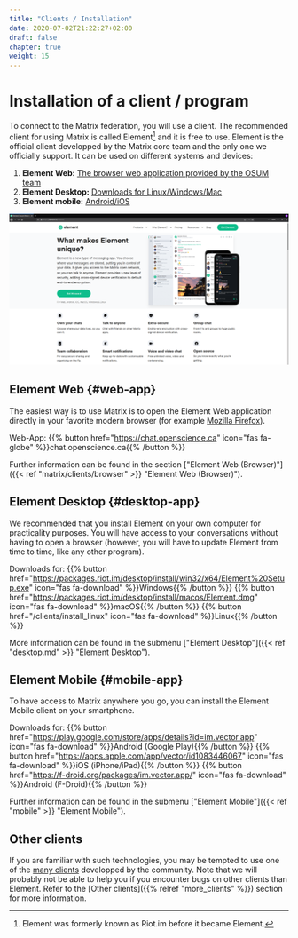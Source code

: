 ```yaml
---
title: "Clients / Installation"
date: 2020-07-02T21:22:27+02:00
draft: false
chapter: true
weight: 15
---
```


# Installation of a client / program

To connect to the Matrix federation, you will use a client. The recommended
client for using Matrix is called Element[^1] and it is free to use. Element is
the official client developped by the Matrix core team and the only one we
officially support. It can be used on different systems and devices:

1. **Element Web:**
   [The browser web application provided by the OSUM team](#web-app)
1. **Element Desktop:** [Downloads for Linux/Windows/Mac](#desktop-app)
1. **Element mobile:** [Android/iOS](#mobile-app)

![Element page for client download](get-element.png)

## Element Web {#web-app}

The easiest way is to use Matrix is to open the Element Web application directly
in your favorite modern browser (for example
[Mozilla Firefox](https://www.mozilla.org/firefox/)).

Web-App:
{{% button href="https://chat.openscience.ca" icon="fas fa-globe" %}}chat.openscience.ca{{% /button %}}

Further information can be found in the section ["Element Web
(Browser)"]({{< ref "matrix/clients/browser" >}} "Element Web (Browser)").

## Element Desktop {#desktop-app}

We recommended that you install Element on your own computer for practicality
purposes. You will have access to your conversations without having to open a
browser (however, you will have to update Element from time to time, like any
other program).

Downloads for:
{{% button href="https://packages.riot.im/desktop/install/win32/x64/Element%20Setup.exe" icon="fas fa-download" %}}Windows{{% /button %}}
{{% button href="https://packages.riot.im/desktop/install/macos/Element.dmg" icon="fas fa-download" %}}macOS{{% /button %}}
{{% button href="/clients/install_linux" icon="fas fa-download" %}}Linux{{% /button %}}

More information can be found in the submenu ["Element
Desktop"]({{< ref "desktop.md" >}} "Element Desktop").

## Element Mobile {#mobile-app}

To have access to Matrix anywhere you go, you can install the Element Mobile
client on your smartphone.

<!-- prettier-ignore -->
Downloads for:
{{% button href="https://play.google.com/store/apps/details?id=im.vector.app" icon="fas fa-download" %}}Android (Google Play){{% /button %}}
{{% button href="https://apps.apple.com/app/vector/id1083446067" icon="fas fa-download" %}}iOS (iPhone/iPad){{% /button %}}
{{% button href="https://f-droid.org/packages/im.vector.app/" icon="fas fa-download" %}}Android (F-Droid){{% /button %}}

Further information can be found in the submenu ["Element
Mobile"]({{< ref "mobile" >}} "Element Mobile").

## Other clients

If you are familiar with such technologies, you may be tempted to use one of the
[many clients](https://matrix.org/clients/) developped by the community. Note
that we will probably not be able to help you if you encounter bugs on other
clients than Element. Refer to the [Other
clients]({{% relref "more_clients" %}}) section for more information.

[^1]: Element was formerly known as Riot.im before it became Element.
